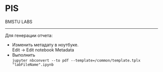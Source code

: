# PIS
BMSTU LABS
_____
Для генерации отчета:
- Изменить метадату в ноутбуке.    
Edit -> Edit notebook Metadata
- Выполнить   
`jupyter nbconvert --to pdf --template=/common/template.tplx "labFileName".ipynb`
